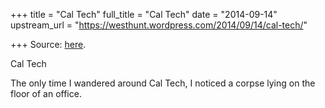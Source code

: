 +++
title = "Cal Tech"
full_title = "Cal Tech"
date = "2014-09-14"
upstream_url = "https://westhunt.wordpress.com/2014/09/14/cal-tech/"

+++
Source: [here](https://westhunt.wordpress.com/2014/09/14/cal-tech/).

Cal Tech

The only time I wandered around Cal Tech, I noticed a corpse lying on
the floor of an office.
